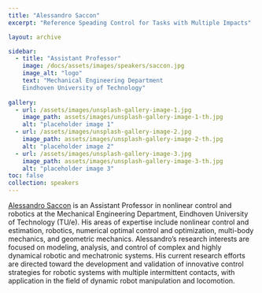```yaml
---
title: "Alessandro Saccon"
excerpt: "Reference Speading Control for Tasks with Multiple Impacts"

layout: archive

sidebar:
  - title: "Assistant Professor"
    image: /docs/assets/images/speakers/saccon.jpg 
    image_alt: "logo"
    text: "Mechanical Engineering Department
    Eindhoven University of Technology"
  
gallery:
  - url: /assets/images/unsplash-gallery-image-1.jpg
    image_path: assets/images/unsplash-gallery-image-1-th.jpg
    alt: "placeholder image 1"
  - url: /assets/images/unsplash-gallery-image-2.jpg
    image_path: assets/images/unsplash-gallery-image-2-th.jpg
    alt: "placeholder image 2"
  - url: /assets/images/unsplash-gallery-image-3.jpg
    image_path: assets/images/unsplash-gallery-image-3-th.jpg
    alt: "placeholder image 3"
toc: false 
collection: speakers
---
```


[Alessandro Saccon](https://www.tue.nl/en/research/researchers/alessandro-saccon/) is an Assistant Professor in nonlinear control and robotics at the Mechanical Engineering Department, Eindhoven University of Technology (TU/e). His areas of expertise include nonlinear control and estimation, robotics, numerical optimal control and optimization, multi-body mechanics, and geometric mechanics. Alessandro’s research interests are focused on modeling, analysis, and control of complex and highly dynamical robotic and mechatronic systems. His current research efforts are directed toward the development and validation of innovative control strategies for robotic systems with multiple intermittent contacts, with application in the field of dynamic robot manipulation and locomotion.

<!--
{% include gallery caption="This is a sample gallery to go along with this case study." %}
-->

